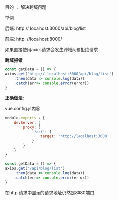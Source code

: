 目的 ： 解决跨域问题

举例

后端: http:// localhost:3000/api/blog/list

前端: http: //localhost:8000/



如果直接使用axios请求会发生跨域问题拒绝请求

**跨域报错**

```js
const getData = () => {
axios.get('http:// localhost:3000/api/blog/list')
	.then(data => console.log(data))
	.catch(err=> console.error(error))
}
```







**正确做法:**

vue.config.js内容

```js
module.exports = {
	devServer: {
		proxy: {
			'/api': {
				target: 'http://localhost:3000'
			}
		}
	}
}
```



```js
const getData = () => {
axios.get('/api/blog/list')
	.then(data => console.log(data))
	.catch(err=> console.error(error))
}
```

在http 请求中显示的请求地址仍然是8080端口